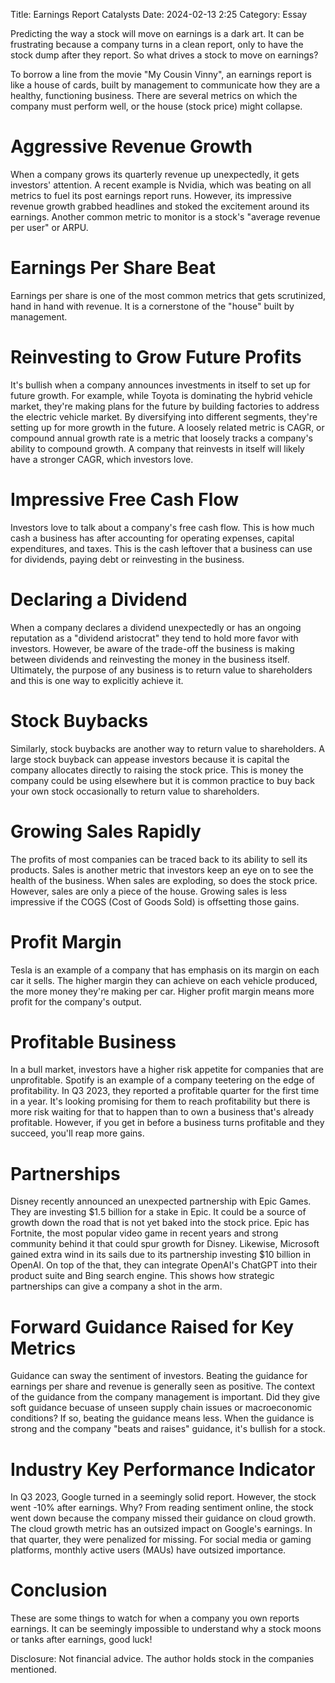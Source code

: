 Title: Earnings Report Catalysts 
Date: 2024-02-13 2:25 
Category: Essay

Predicting the way a stock will move on earnings is a dark art. It can be frustrating because a company turns in a clean report, only to have the stock dump after they report. So what drives a stock to move on earnings?

To borrow a line from the movie "My Cousin Vinny", an earnings report is like a house of cards, built by management to communicate how they are a healthy, functioning business. There are several metrics on which the company must perform well, or the house (stock price) might collapse.

# Aggressive Revenue Growth

When a company grows its quarterly revenue up unexpectedly, it gets investors' attention. A recent example is Nvidia, which was beating on all metrics to fuel its post earnings report runs. However, its impressive revenue growth grabbed headlines and stoked the excitement around its earnings. Another common metric to monitor is a stock's "average revenue per user" or ARPU. 

# Earnings Per Share Beat

Earnings per share is one of the most common metrics that gets scrutinized, hand in hand with revenue. It is a cornerstone of the "house" built by management.

# Reinvesting to Grow Future Profits

It's bullish when a company announces investments in itself to set up for future growth. For example, while Toyota is dominating the hybrid vehicle market, they're making plans for the future by building factories to address the electric vehicle market. By diversifying into different segments, they're setting up for more growth in the future. A loosely related metric is CAGR, or compound annual growth rate is a metric that loosely tracks a company's ability to compound growth. A company that reinvests in itself will likely have a stronger CAGR, which investors love.

# Impressive Free Cash Flow

Investors love to talk about a company's free cash flow. This is how much cash a business has after accounting for operating expenses, capital expenditures, and taxes. This is the cash leftover that a business can use for dividends, paying debt or reinvesting in the business.

# Declaring a Dividend

When a company declares a dividend unexpectedly or has an ongoing reputation as a "dividend aristocrat" they tend to hold more favor with investors. However, be aware of the trade-off the business is making between dividends and reinvesting the money in the business itself. Ultimately, the purpose of any business is to return value to shareholders and this is one way to explicitly achieve it.

# Stock Buybacks

Similarly, stock buybacks are another way to return value to shareholders. A large stock buyback can appease investors because it is capital the company allocates directly to raising the stock price. This is money the company could be using elsewhere but it is common practice to buy back your own stock occasionally to return value to shareholders.

# Growing Sales Rapidly

The profits of most companies can be traced back to its ability to sell its products. Sales is another metric that investors keep an eye on to see the health of the business. When sales are exploding, so does the stock price. However, sales are only a piece of the house. Growing sales is less impressive if the COGS (Cost of Goods Sold) is offsetting those gains.

# Profit Margin 

Tesla is an example of a company that has emphasis on its margin on each car it sells. The higher margin they can achieve on each vehicle produced, the more money they're making per car. Higher profit margin means more profit for the company's output.

# Profitable Business

In a bull market, investors have a higher risk appetite for companies that are unprofitable. Spotify is an example of a company teetering on the edge of profitability. In Q3 2023, they reported a profitable quarter for the first time in a year. It's looking promising for them to reach profitability but there is more risk waiting for that to happen than to own a business that's already profitable. However, if you get in before a business turns profitable and they succeed, you'll reap more gains.

# Partnerships

Disney recently announced an unexpected partnership with Epic Games. They are investing $1.5 billion for a stake in Epic. It could be a source of growth down the road that is not yet baked into the stock price. Epic has Fortnite, the most popular video game in recent years and strong community behind it that could spur growth for Disney. Likewise, Microsoft gained extra wind in its sails due to its partnership investing $10 billion in OpenAI. On top of the that, they can integrate OpenAI's ChatGPT into their product suite and Bing search engine. This shows how strategic partnerships can give a company a shot in the arm.

# Forward Guidance Raised for Key Metrics

Guidance can sway the sentiment of investors. Beating the guidance for earnings per share and revenue is generally seen as positive. The context of the guidance from the company management is important. Did they give soft guidance becuase of unseen supply chain issues or macroeconomic conditions? If so, beating the guidance means less. When the guidance is strong and the company "beats and raises" guidance, it's bullish for a stock.

# Industry Key Performance Indicator

In Q3 2023, Google turned in a seemingly solid report. However, the stock went -10% after earnings. Why? From reading sentiment online, the stock went down because the company missed their guidance on cloud growth. The cloud growth metric has an outsized impact on Google's earnings. In that quarter, they were penalized for missing. For social media or gaming platforms, monthly active users (MAUs) have outsized importance.

# Conclusion

These are some things to watch for when a company you own reports earnings. It can be seemingly impossible to understand why a stock moons or tanks after earnings, good luck!

Disclosure: Not financial advice. The author holds stock in the companies mentioned.